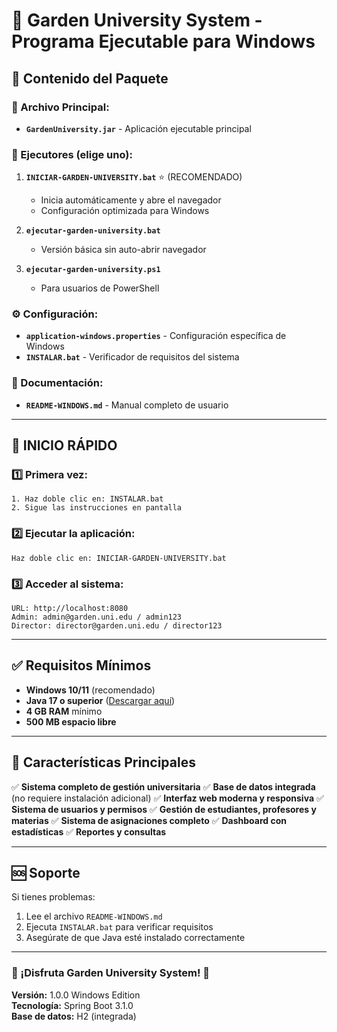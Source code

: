 # 🌟 Garden University System - Programa Ejecutable para Windows

## 📁 Contenido del Paquete

### 🎯 Archivo Principal:
- **`GardenUniversity.jar`** - Aplicación ejecutable principal

### 🚀 Ejecutores (elige uno):
1. **`INICIAR-GARDEN-UNIVERSITY.bat`** ⭐ (RECOMENDADO)
   - Inicia automáticamente y abre el navegador
   - Configuración optimizada para Windows

2. **`ejecutar-garden-university.bat`**
   - Versión básica sin auto-abrir navegador

3. **`ejecutar-garden-university.ps1`**
   - Para usuarios de PowerShell

### ⚙️ Configuración:
- **`application-windows.properties`** - Configuración específica de Windows
- **`INSTALAR.bat`** - Verificador de requisitos del sistema

### 📖 Documentación:
- **`README-WINDOWS.md`** - Manual completo de usuario

---

## 🚀 INICIO RÁPIDO

### 1️⃣ Primera vez:
```
1. Haz doble clic en: INSTALAR.bat
2. Sigue las instrucciones en pantalla
```

### 2️⃣ Ejecutar la aplicación:
```
Haz doble clic en: INICIAR-GARDEN-UNIVERSITY.bat
```

### 3️⃣ Acceder al sistema:
```
URL: http://localhost:8080
Admin: admin@garden.uni.edu / admin123
Director: director@garden.uni.edu / director123
```

---

## ✅ Requisitos Mínimos

- **Windows 10/11** (recomendado)
- **Java 17 o superior** ([Descargar aquí](https://www.oracle.com/java/technologies/downloads/))
- **4 GB RAM** mínimo
- **500 MB espacio libre**

---

## 🎯 Características Principales

✅ **Sistema completo de gestión universitaria**
✅ **Base de datos integrada** (no requiere instalación adicional)
✅ **Interfaz web moderna y responsiva**
✅ **Sistema de usuarios y permisos**
✅ **Gestión de estudiantes, profesores y materias**
✅ **Sistema de asignaciones completo**
✅ **Dashboard con estadísticas**
✅ **Reportes y consultas**

---

## 🆘 Soporte

Si tienes problemas:
1. Lee el archivo `README-WINDOWS.md`
2. Ejecuta `INSTALAR.bat` para verificar requisitos
3. Asegúrate de que Java esté instalado correctamente

---

### 🌟 ¡Disfruta Garden University System! 🌟

**Versión:** 1.0.0 Windows Edition  
**Tecnología:** Spring Boot 3.1.0  
**Base de datos:** H2 (integrada)  
